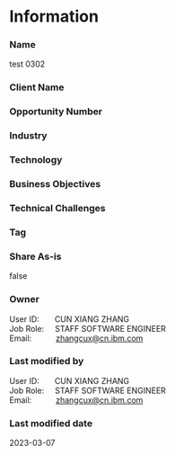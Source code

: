 

# Information


### Name

test 0302


### Client Name




### Opportunity Number




### Industry






### Technology






### Business Objectives






### Technical Challenges






### Tag






### Share As-is

false


### Owner


User ID: &nbsp; &nbsp; &nbsp; CUN XIANG ZHANG  
Job Role: &nbsp; &nbsp; STAFF SOFTWARE ENGINEER  
Email: &nbsp; &nbsp; &nbsp; &nbsp; &nbsp; zhangcux@cn.ibm.com  



### Last modified by


User ID: &nbsp; &nbsp; &nbsp; CUN XIANG ZHANG  
Job Role: &nbsp; &nbsp; STAFF SOFTWARE ENGINEER  
Email: &nbsp; &nbsp; &nbsp; &nbsp; &nbsp; zhangcux@cn.ibm.com  



### Last modified date

2023-03-07
